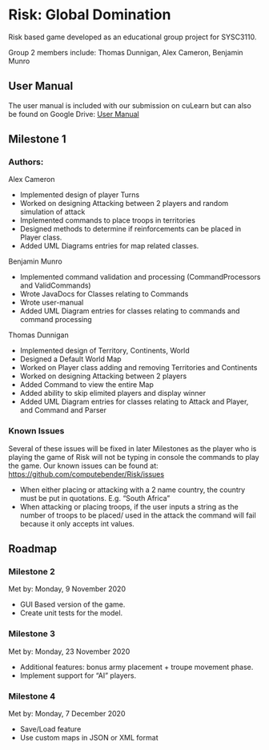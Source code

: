 # Risk: Global Domination
Risk based game developed as an educational group project for SYSC3110.

Group 2 members include: Thomas Dunnigan, Alex Cameron, Benjamin Munro

## User Manual
The user manual is included with our submission on cuLearn but can also be found on Google Drive:
[User Manual](https://drive.google.com/file/d/1ZyVn-hjSJK7hDP9uS90wCvZ496TQ_Wyi/view?usp=sharing)

## Milestone 1
### Authors:
Alex Cameron
- Implemented design of player Turns
- Worked on designing Attacking between 2 players and random simulation of attack
- Implemented commands to place troops in territories
- Designed methods to determine if reinforcements can be placed in Player class.
- Added UML Diagrams entries for map related classes. 

Benjamin Munro
- Implemented command validation and processing (CommandProcessors and ValidCommands)
- Wrote JavaDocs for Classes relating to Commands
- Wrote user-manual
- Added UML Diagram entries for classes relating to commands and command processing

Thomas Dunnigan
- Implemented design of Territory, Continents, World
- Designed a Default World Map
- Worked on Player class adding and removing Territories and Continents
- Worked on designing Attacking between 2 players
- Added Command to view the entire Map
- Added ability to skip elimited players and display winner
- Added UML Diagram entries for classes relating to Attack and Player, and Command and Parser

### Known Issues
Several of these issues will be fixed in later Milestones as the player who is playing the game of Risk will not be typing in console the commands to play the game.
Our known issues can be found at: https://github.com/computebender/Risk/issues
- When either placing or attacking with a 2 name country, the country must be put in quotations. E.g. “South Africa”
- When attacking or placing troops, if the user inputs a string as the number of troops to be placed/ used in the attack the command will fail because it only accepts int values.

## Roadmap

### Milestone 2
Met by: Monday, 9 November 2020
- GUI Based version of the game.
- Create unit tests for the model.

### Milestone 3
Met by: Monday, 23 November 2020
- Additional features: bonus army placement + troupe movement phase.  
- Implement support for “AI” players.

### Milestone 4
Met by: Monday, 7 December 2020
- Save/Load feature
- Use custom maps in JSON or XML format



